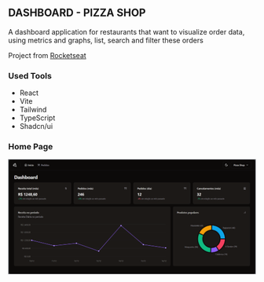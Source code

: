## DASHBOARD - PIZZA SHOP

A dashboard application for restaurants that want to visualize order data, using metrics and graphs, list, search and filter these orders

Project from [Rocketseat](https://www.rocketseat.com.br/)

### Used Tools
 - React
 - Vite
 - Tailwind
 - TypeScript
 - Shadcn/ui

### Home Page 

![Dashboard](public/Dashboard.png)

